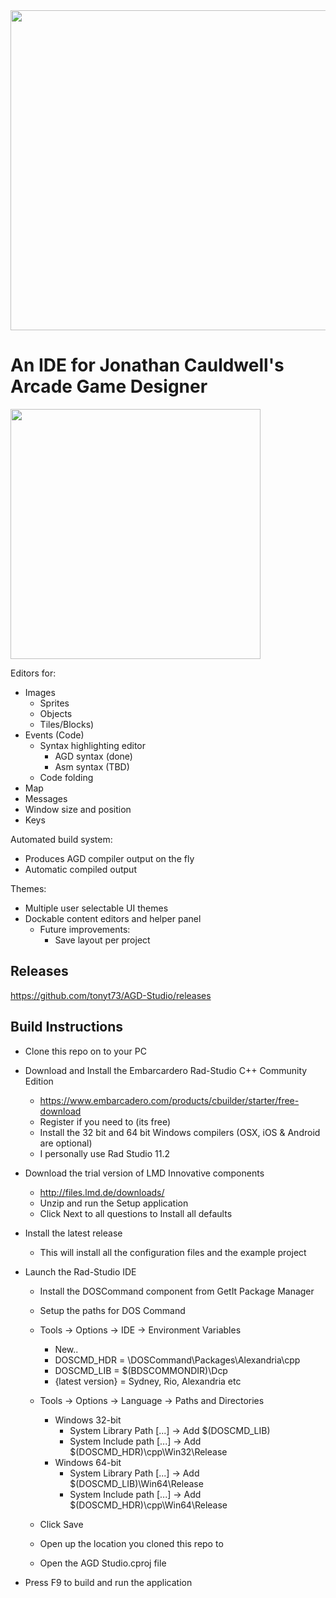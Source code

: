 <img src="Screenshots/Welcome.png" width="512">

# An IDE for Jonathan Cauldwell's Arcade Game Designer

<img src="Screenshots/IDE.png" height=400>

Editors for:
* Images 
  * Sprites
  * Objects
  * Tiles/Blocks)
* Events (Code)
  * Syntax highlighting editor
    * AGD syntax (done)
    * Asm syntax (TBD)
  * Code folding
* Map
* Messages
* Window size and position
* Keys

Automated build system:
* Produces AGD compiler output on the fly
* Automatic compiled output

Themes:
* Multiple user selectable UI themes
* Dockable content editors and helper panel
  * Future improvements:
    * Save layout per project

## Releases
https://github.com/tonyt73/AGD-Studio/releases

## Build Instructions

* Clone this repo on to your PC
* Download and Install the Embarcardero Rad-Studio C++ Community Edition
  * https://www.embarcadero.com/products/cbuilder/starter/free-download
  * Register if you need to (its free)
  * Install the 32 bit and 64 bit Windows compilers (OSX, iOS & Android are optional)
  * I personally use Rad Studio 11.2
* Download the trial version of LMD Innovative components
  * http://files.lmd.de/downloads/
  * Unzip and run the Setup application
  * Click Next to all questions to Install all defaults

* Install the latest release
  * This will install all the configuration files and the example project

* Launch the Rad-Studio IDE
  * Install the DOSCommand component from GetIt Package Manager
   * Setup the paths for DOS Command
   * Tools -> Options -> IDE -> Environment Variables
     * New..
	 * DOSCMD_HDR = <location of Dos Command source code>\DOSCommand\Packages\Alexandria\cpp
     * DOSCMD_LIB = $(BDSCOMMONDIR)\Dcp
     * {latest version} = Sydney, Rio, Alexandria etc
   * Tools -> Options -> Language -> Paths and Directories
     * Windows 32-bit
       * System Library Path [...] -> Add $(DOSCMD_LIB)
       * System Include path [...] -> Add $(DOSCMD_HDR)\cpp\Win32\Release
     * Windows 64-bit
	   * System Library Path [...] -> Add $(DOSCMD_LIB)\Win64\Release
       * System Include path [...] -> Add $(DOSCMD_HDR)\cpp\Win64\Release
    * Click Save


  * Open up the location you cloned this repo to
  * Open the AGD Studio.cproj file
* Press F9 to build and run the application

